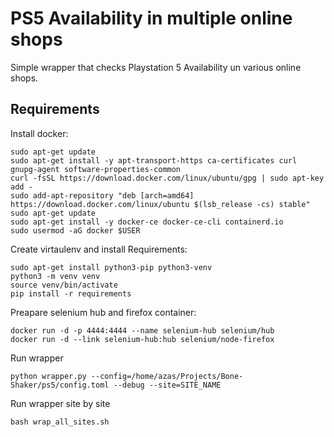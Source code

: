 # PS5 Availability in multiple online shops

Simple wrapper that checks Playstation 5 Availability un various online shops.

## Requirements

Install docker:
```
sudo apt-get update
sudo apt-get install -y apt-transport-https ca-certificates curl gnupg-agent software-properties-common
curl -fsSL https://download.docker.com/linux/ubuntu/gpg | sudo apt-key add -
sudo add-apt-repository "deb [arch=amd64] https://download.docker.com/linux/ubuntu $(lsb_release -cs) stable"
sudo apt-get update
sudo apt-get install -y docker-ce docker-ce-cli containerd.io
sudo usermod -aG docker $USER
```


Create virtaulenv and install Requirements:
```
sudo apt-get install python3-pip python3-venv
python3 -m venv venv
source venv/bin/activate
pip install -r requirements
```

Preapare selenium hub and firefox container:
```
docker run -d -p 4444:4444 --name selenium-hub selenium/hub
docker run -d --link selenium-hub:hub selenium/node-firefox
```

Run wrapper
```
python wrapper.py --config=/home/azas/Projects/Bone-Shaker/ps5/config.toml --debug --site=SITE_NAME
```

Run wrapper site by site

```
bash wrap_all_sites.sh
```

